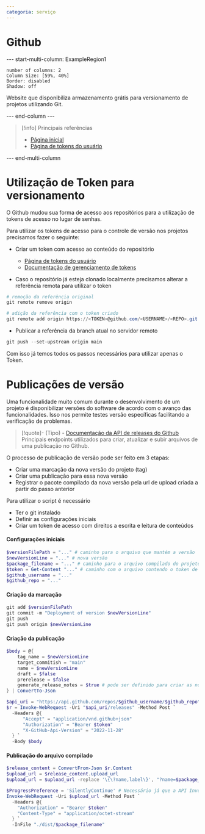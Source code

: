 ```yaml
---
categoria: serviço
---
```

# Github

--- start-multi-column: ExampleRegion1  
```column-settings  
number of columns: 2
Column Size: [59%, 40%]
Border: disabled
Shadow: off
```

Website que disponibiliza armazenamento grátis para versionamento de projetos utilizando Git.

--- end-column ---

> [!info] Principais referências
> - [Página inicial](https://github.com/)
>- [Página de tokens do usuário](https://github.com/settings/tokens)

--- end-multi-column

# Utilização de Token para versionamento

O Github mudou sua forma de acesso aos repositórios para a utilização de tokens de acesso no lugar de senhas.

Para utilizar os tokens de acesso para o controle de versão nos projetos precisamos fazer o seguinte:

- Criar um token com acesso ao conteúdo do repositório
	- [Página de tokens do usuário](https://github.com/settings/tokens)
	- [Documentação de gerenciamento de tokens](https://docs.github.com/en/authentication/keeping-your-account-and-data-secure/managing-your-personal-access-tokens)

- Caso o repositório já esteja clonado localmente precisamos alterar a referência remota para utilizar o token

```ps1
# remoção da referência original
git remote remove origin

# adição da referência com o token criado
git remote add origin https://<TOKEN>@github.com/<USERNAME>/<REPO>.git
```

- Publicar a referência da branch atual no servidor remoto

```ps1
git push --set-upstream origin main
```

Com isso já temos todos os passos necessários para utilizar apenas o Token.

# Publicações de versão

Uma funcionalidade muito comum durante o desenvolvimento de um projeto é disponibilizar versões do software de acordo com o avanço das funcionalidades. Isso nos permite testes versão específicas facilitando a verificação de problemas.

> [!quote]- (Tipo) - [Documentação da API de releases do Github](https://docs.github.com/pt/rest/releases/releases?apiVersion=2022-11-28)
> Principais endpoints utilizados para criar, atualizar e subir arquivos de uma publicação no Github.

O processo de publicação de versão pode ser feito em 3 etapas:

- Criar uma marcação da nova versão do projeto (tag)
- Criar uma publicação para essa nova versão
- Registrar o pacote compilado da nova versão pela url de upload criada a partir do passo anterior

Para utilizar o script é necessário

- Ter o git instalado
- Definir as configurações iniciais
- Criar um token de acesso com direitos a escrita e leitura de conteúdos

#### Configurações iniciais

```ps1
$versionFilePath = "..." # caminho para o arquivo que mantém a versão
$newVersionLine = "..." # nova versão
$package_filename = "..." # caminho para o arquivo compilado do projeto para a nova versão
$token = Get-Content "..." # caminho com o arquivo contendo o token de acesso
$github_username = "..."
$github_repo = "..."
```

#### Criação da marcação

```ps1
git add $versionFilePath
git commit -m "Deployment of version $newVersionLine"
git push
git push origin $newVersionLine
```

#### Criação da publicação

```ps1
$body = @{
    tag_name = $newVersionLine
    target_commitish = "main"
    name = $newVersionLine
    draft = $false
    prerelease = $false
    generate_release_notes = $true # pode ser definido para criar as notas de release automaticamente
} | ConvertTo-Json

$api_uri = "https://api.github.com/repos/$github_username/$github_repo"
$r = Invoke-WebRequest -Uri "$api_uri/releases" -Method Post `
  -Headers @{
      "Accept" = "application/vnd.github+json"
      "Authorization" = "Bearer $token"
      "X-GitHub-Api-Version" = "2022-11-28"
  } `
  -Body $body
```

#### Publicação do arquivo compilado

```ps1
$release_content = ConvertFrom-Json $r.Content
$upload_url = $release_content.upload_url
$upload_url = $upload_url -replace '\{\?name,label\}', "?name=$package_filename"

$ProgressPreference = 'SilentlyContinue' # Necessário já que a API Invoke-WebRequest é muito lenta sem isso
Invoke-WebRequest -Uri $upload_url -Method Post `
  -Headers @{
    "Authorization" = "Bearer $token"
    "Content-Type" = "application/octet-stream"
  } `
  -InFile "./dist/$package_filename"
```
